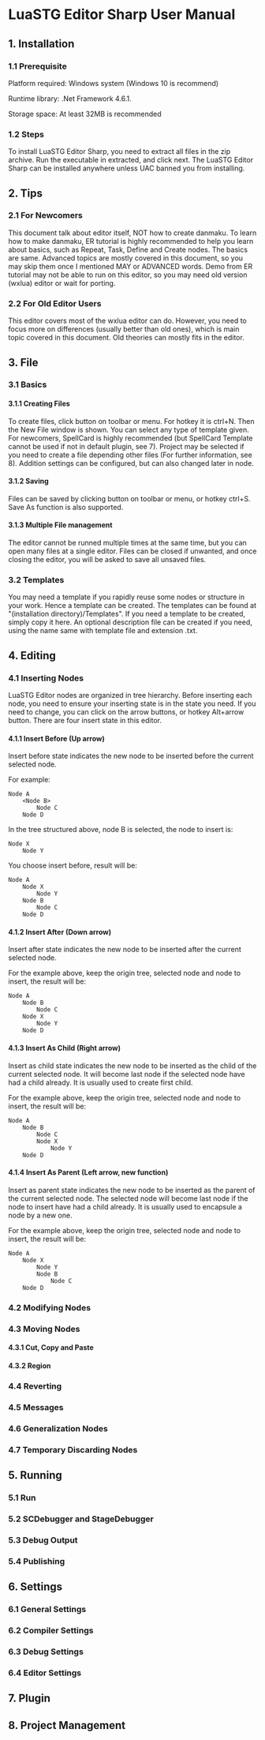 # LuaSTG Editor Sharp User Manual
## 1. Installation
### 1.1 Prerequisite
Platform required: Windows system (Windows 10 is recommend)

Runtime library: .Net Framework 4.6.1.

Storage space: At least 32MB is recommended

### 1.2 Steps
To install LuaSTG Editor Sharp, you need to extract all files in the zip archive.  Run the executable in extracted, and click next. The LuaSTG Editor Sharp can be installed anywhere unless UAC banned you from installing.

## 2. Tips
### 2.1 For Newcomers
This document talk about editor itself, NOT how to create danmaku. To learn how to make danmaku, ER tutorial is highly recommended to help you learn about basics, such as Repeat, Task, Define and Create nodes. The basics are same. Advanced topics are mostly covered in this document, so you may skip them once I mentioned MAY or ADVANCED words. Demo from ER tutorial may not be able to run on this editor, so you may need old version (wxlua) editor or wait for porting.

### 2.2 For Old Editor Users
This editor covers most of the wxlua editor can do. However, you need to focus more on differences (usually better than old ones), which is main topic covered in this document. Old theories can mostly fits in the editor.

## 3. File
### 3.1 Basics
#### 3.1.1 Creating Files
To create files, click button on toolbar or menu. For hotkey it is ctrl+N. Then the New File window is shown. You can select any type of template given. For newcomers, SpellCard is highly recommended (but SpellCard Template cannot be used if not in default plugin, see 7). Project may be selected if you need to create a file depending other files (For further information, see 8). Addition settings can be configured, but can also changed later in node.

#### 3.1.2 Saving
Files can be saved by clicking button on toolbar or menu, or hotkey ctrl+S. Save As function is also supported.

#### 3.1.3 Multiple File management
The editor cannot be runned multiple times at the same time, but you can open many files at a single editor. Files can be closed if unwanted, and once closing the editor, you will be asked to save all unsaved files.

### 3.2 Templates
You may need a template if you rapidly reuse some nodes or structure in your work. Hence a template can be created. The templates can be found at "(installation directory)/Templates". If you need a template to be created, simply copy it here. An optional description file can be created if you need, using the name same with template file and extension .txt.

## 4. Editing
### 4.1 Inserting Nodes
LuaSTG Editor nodes are organized in tree hierarchy. Before inserting each node, you need to ensure your inserting state is in the state you need. If you need to change, you can click on the arrow buttons, or hotkey Alt+arrow button.
There are four insert state in this editor.

#### 4.1.1 Insert Before (Up arrow)
Insert before state indicates the new node to be inserted before the current selected node.

For example:

```
Node A
	<Node B>
		Node C
	Node D
```

In the tree structured above, node B is selected, the node to insert is:

```
Node X
	Node Y
```

You choose insert before, result will be:

```
Node A
	Node X
		Node Y
	Node B
		Node C
	Node D
```

#### 4.1.2 Insert After (Down arrow)
Insert after state indicates the new node to be inserted after the current selected node.

For the example above, keep the origin tree, selected node and node to insert, the result will be:

```
Node A
	Node B
		Node C
	Node X
		Node Y
	Node D
```

#### 4.1.3 Insert As Child (Right arrow)
Insert as child state indicates the new node to be inserted as the child of the current selected node. It will become last node if the selected node have had a child already. It is usually used to create first child.

For the example above, keep the origin tree, selected node and node to insert, the result will be:

```
Node A
	Node B
		Node C
		Node X
			Node Y
	Node D
```

#### 4.1.4 Insert As Parent (Left arrow, new function)
Insert as parent state indicates the new node to be inserted as the parent of the current selected node. The selected node will become last node if the node to insert have had a child already. It is usually used to encapsule a node by a new one.

For the example above, keep the origin tree, selected node and node to insert, the result will be:

```
Node A
	Node X
		Node Y
		Node B
			Node C
	Node D
```

### 4.2 Modifying Nodes
### 4.3 Moving Nodes
#### 4.3.1 Cut, Copy and Paste
#### 4.3.2 Region
### 4.4 Reverting
### 4.5 Messages
### 4.6 Generalization Nodes
### 4.7 Temporary Discarding Nodes
## 5. Running
### 5.1 Run
### 5.2 SCDebugger and StageDebugger
### 5.3 Debug Output
### 5.4 Publishing
## 6. Settings
### 6.1 General Settings
### 6.2 Compiler Settings
### 6.3 Debug Settings
### 6.4 Editor Settings
## 7. Plugin

## 8. Project Management
